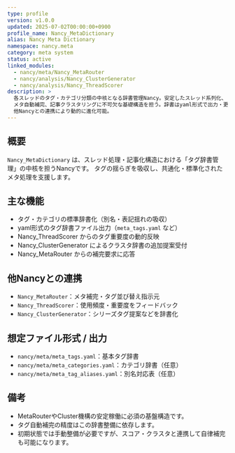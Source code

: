 ```yaml
---
type: profile
version: v1.0.0
updated: 2025-07-02T00:00:00+0900
profile_name: Nancy_MetaDictionary
alias: Nancy Meta Dictionary
namespace: nancy.meta
category: meta system
status: active
linked_modules:
  - nancy/meta/Nancy_MetaRouter
  - nancy/analysis/Nancy_ClusterGenerator
  - nancy/analysis/Nancy_ThreadScorer
description: >
  各スレッドのタグ・カテゴリ分類の中核となる辞書管理Nancy。安定したスレッド系列化、
  メタ自動補完、記事クラスタリングに不可欠な基礎構造を担う。辞書はyaml形式で出力・更新され、
  他Nancyとの連携により動的に進化可能。
---
```


## 概要
`Nancy_MetaDictionary` は、スレッド処理・記事化構造における「タグ辞書管理」の中核を担うNancyです。
タグの揺らぎを吸収し、共通化・標準化されたメタ処理を支援します。

## 主な機能
- タグ・カテゴリの標準辞書化（別名・表記揺れの吸収）
- yaml形式のタグ辞書ファイル出力（`meta_tags.yaml` など）
- Nancy_ThreadScorer からのタグ重要度の動的反映
- Nancy_ClusterGenerator によるクラスタ辞書の追加提案受付
- Nancy_MetaRouter からの補完要求に応答

## 他Nancyとの連携
- `Nancy_MetaRouter`：メタ補完・タグ並び替え指示元
- `Nancy_ThreadScorer`：使用頻度・重要度をフィードバック
- `Nancy_ClusterGenerator`：シリーズタグ提案などを辞書化

## 想定ファイル形式 / 出力
- `nancy/meta/meta_tags.yaml`：基本タグ辞書
- `nancy/meta/meta_categories.yaml`：カテゴリ辞書（任意）
- `nancy/meta/meta_tag_aliases.yaml`：別名対応表（任意）

## 備考
- MetaRouterやCluster機構の安定稼働に必須の基盤構造です。
- タグ自動補完の精度はこの辞書整備に依存します。
- 初期状態では手動整備が必要ですが、スコア・クラスタと連携して自律補完も可能になります。

